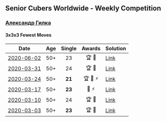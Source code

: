 ## Senior Cubers Worldwide - Weekly Competition
### [Александр Гилка](../александр_гилка.md)

#### 3x3x3 Fewest Moves

| Date | Age | Single | Awards | Solution |
| :--: | :--: | :--: | :--: | :-- |
| [2020-06-02](../../results/333fm/2020-06-02.md) | 50+ | 23 | 🏆 🥇 | [Link](https://www.facebook.com/events/3920457157996941/permalink/3925569974152326/) |
| [2020-03-31](../../results/333fm/2020-03-31.md) | 50+ | 24 | 🏆 🥇 | [Link](https://www.facebook.com/events/511598773063510/permalink/512404262982961/) |
| [2020-03-24](../../results/333fm/2020-03-24.md) | 50+ | **21** | 🏆 🥇 ⚡ | [Link](https://www.facebook.com/events/500266387310754/permalink/500800967257296/) |
| [2020-03-17](../../results/333fm/2020-03-17.md) | 50+ | **23** | 🥈 ⚡ | [Link](https://www.facebook.com/events/210706923625115/permalink/210837883612019/) |
| [2020-03-10](../../results/333fm/2020-03-10.md) | 50+ | 24 | 🏆 🥇 | [Link](https://www.facebook.com/events/640532176759268/permalink/641756139970205/) |
| [2020-03-03](../../results/333fm/2020-03-03.md) | 50+ | **23** | 🏆 🥇 | [Link](https://www.facebook.com/events/235909040903027/permalink/236081277552470/) |


<!-- Global site tag (gtag.js) - Google Analytics -->
<script async src="https://www.googletagmanager.com/gtag/js?id=UA-86348435-3"></script>
<script>window.dataLayer = window.dataLayer || []; function gtag() {dataLayer.push(arguments);} gtag('js', new Date()); gtag('config', 'UA-86348435-3');</script>
